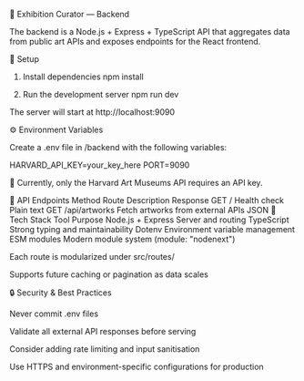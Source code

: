 🧠 Exhibition Curator — Backend

The backend is a Node.js + Express + TypeScript API that aggregates data from public art APIs
and exposes endpoints for the React frontend.

🚀 Setup

1. Install dependencies
   npm install

2. Run the development server
   npm run dev

The server will start at http://localhost:9090

⚙️ Environment Variables

Create a .env file in /backend with the following variables:

HARVARD_API_KEY=your_key_here
PORT=9090

🔑 Currently, only the Harvard Art Museums API requires an API key.

🧩 API Endpoints
Method Route Description Response
GET / Health check Plain text
GET /api/artworks Fetch artworks from external APIs JSON
🧰 Tech Stack
Tool Purpose
Node.js + Express Server and routing
TypeScript Strong typing and maintainability
Dotenv Environment variable management
ESM modules Modern module system (module: "nodenext")

Each route is modularized under src/routes/

Supports future caching or pagination as data scales

🔒 Security & Best Practices

Never commit .env files

Validate all external API responses before serving

Consider adding rate limiting and input sanitisation

Use HTTPS and environment-specific configurations for production
